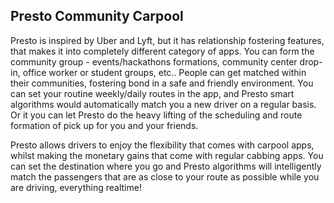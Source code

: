 ## Presto Community Carpool
Presto is inspired by Uber and Lyft, but it has relationship fostering features, that makes it into completely different category of apps. You can form the community group - events/hackathons formations, community center drop-in, office worker or student groups, etc.. People can get matched within their communities, fostering bond in a safe and friendly environment. You can set your routine weekly/daily routes in the app, and Presto smart algorithms would automatically match you a new driver on a regular basis. Or it you can let Presto do the heavy lifting of the scheduling and route formation of pick up for you and your friends.

Presto allows drivers to enjoy the flexibility that comes with carpool apps, whilst making the monetary gains that come with regular cabbing apps. You can set the destination where you go and Presto algorithms will intelligently match the passengers that are as close to your route as possible while you are driving, everything realtime!

